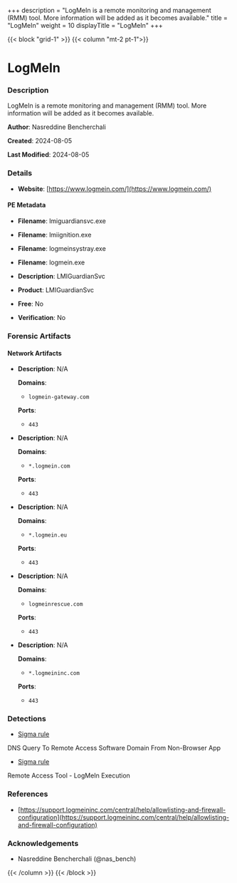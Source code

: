 +++
description = "LogMeIn is a remote monitoring and management (RMM) tool. More information will be added as it becomes available."
title = "LogMeIn"
weight = 10
displayTitle = "LogMeIn"
+++


{{< block "grid-1" >}}
{{< column "mt-2 pt-1">}}

# LogMeIn


### Description

LogMeIn is a remote monitoring and management (RMM) tool. More information will be added as it becomes available.


**Author**: Nasreddine Bencherchali

**Created**: 2024-08-05

**Last Modified**: 2024-08-05

### Details

- **Website**: [https://www.logmein.com/](https://www.logmein.com/)

#### PE Metadata
- **Filename**: lmiguardiansvc.exe
- **Filename**: lmiignition.exe
- **Filename**: logmeinsystray.exe
- **Filename**: logmein.exe
- **Description**: LMIGuardianSvc
- **Product**: LMIGuardianSvc


- **Free**: No

- **Verification**: No





### Forensic Artifacts




#### Network Artifacts

- **Description**: N/A

  **Domains**:
    - `logmein-gateway.com`

  **Ports**:
    - `443`

- **Description**: N/A

  **Domains**:
    - `*.logmein.com`

  **Ports**:
    - `443`

- **Description**: N/A

  **Domains**:
    - `*.logmein.eu`

  **Ports**:
    - `443`

- **Description**: N/A

  **Domains**:
    - `logmeinrescue.com`

  **Ports**:
    - `443`

- **Description**: N/A

  **Domains**:
    - `*.logmeininc.com`

  **Ports**:
    - `443`



### Detections
-   [Sigma rule](https://github.com/SigmaHQ/sigma/blob/782f0f524e6f797ea114fe0d87b22cb4abaa6b7c/rules/windows/dns_query/dns_query_win_remote_access_software_domains_non_browsers.yml)

  DNS Query To Remote Access Software Domain From Non-Browser App



-   [Sigma rule](https://github.com/SigmaHQ/sigma/blob/782f0f524e6f797ea114fe0d87b22cb4abaa6b7c/rules/windows/process_creation/proc_creation_win_remote_access_tools_logmein.yml)

  Remote Access Tool - LogMeIn Execution




### References
- [https://support.logmeininc.com/central/help/allowlisting-and-firewall-configuration](https://support.logmeininc.com/central/help/allowlisting-and-firewall-configuration)

### Acknowledgements
- Nasreddine Bencherchali (@nas_bench)

{{< /column >}}
{{< /block >}}
